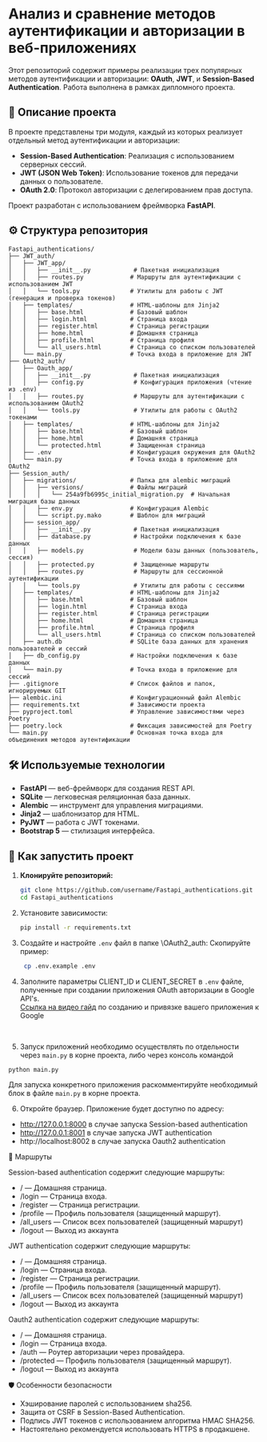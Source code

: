 # Анализ и сравнение методов аутентификации и авторизации в веб-приложениях

Этот репозиторий содержит примеры реализации трех популярных методов аутентификации и авторизации: **OAuth**, **JWT**, и **Session-Based Authentication**. Работа выполнена в рамках дипломного проекта.

## 📑 Описание проекта

В проекте представлены три модуля, каждый из которых реализует отдельный метод аутентификации и авторизации:
- **Session-Based Authentication**: Реализация с использованием серверных сессий.
- **JWT (JSON Web Token)**: Использование токенов для передачи данных о пользователе.
- **OAuth 2.0**: Протокол авторизации с делегированием прав доступа.

Проект разработан с использованием фреймворка **FastAPI**.

## ⚙️ Структура репозитория

```commandline
Fastapi_authentications/
├── JWT_auth/
│   ├── JWT_app/
│   │   ├── __init__.py            # Пакетная инициализация
│   │   ├── routes.py             # Маршруты для аутентификации с использованием JWT
│   │   └── tools.py              # Утилиты для работы с JWT (генерация и проверка токенов)
│   ├── templates/                # HTML-шаблоны для Jinja2
│   │   ├── base.html             # Базовый шаблон
│   │   ├── login.html            # Страница входа
│   │   ├── register.html         # Страница регистрации
│   │   ├── home.html             # Домашняя страница
│   │   ├── profile.html          # Страница профиля
│   │   └── all_users.html        # Страница со списком пользователей
│   └── main.py                   # Точка входа в приложение для JWT
├── OAuth2_auth/
│   ├── Oauth_app/
│   │   ├── __init__.py            # Пакетная инициализация
│   │   ├── config.py              # Конфигурация приложения (чтение из .env)
│   │   ├── routes.py              # Маршруты для аутентификации с использованием OAuth2
│   │   └── tools.py               # Утилиты для работы с OAuth2 токенами
│   ├── templates/                # HTML-шаблоны для Jinja2
│   │   ├── base.html             # Базовый шаблон
│   │   ├── home.html             # Домашняя страница
│   │   └── protected.html        # Защищенная страница
│   ├── .env                      # Конфигурация окружения для OAuth2
│   └── main.py                   # Точка входа в приложение для OAuth2
├── Session_auth/
│   ├── migrations/               # Папка для alembic миграций
│   │   ├── versions/             # Файлы миграций
│   │   │   └── 254a9fb6995c_initial_migration.py  # Начальная миграция базы данных
│   │   ├── env.py                # Конфигурация Alembic
│   │   └── script.py.mako        # Шаблон для миграций
│   ├── session_app/
│   │   ├── __init__.py            # Пакетная инициализация
│   │   ├── database.py            # Настройки подключения к базе данных
│   │   ├── models.py              # Модели базы данных (пользователь, сессия)
│   │   ├── protected.py           # Защищенные маршруты
│   │   ├── routes.py              # Маршруты для сессионной аутентификации
│   │   └── tools.py               # Утилиты для работы с сессиями
│   ├── templates/                # HTML-шаблоны для Jinja2
│   │   ├── base.html             # Базовый шаблон
│   │   ├── login.html            # Страница входа
│   │   ├── register.html         # Страница регистрации
│   │   ├── home.html             # Домашняя страница
│   │   ├── profile.html          # Страница профиля
│   │   └── all_users.html        # Страница со списком пользователей
│   ├── auth.db                   # SQLite база данных для хранения пользователей и сессий
│   ├── db_config.py              # Настройки подключения к базе данных
│   └── main.py                   # Точка входа в приложение для сессий
├── .gitignore                    # Список файлов и папок, игнорируемых GIT 
├── alembic.ini                   # Конфигурационный файл Alembic
├── requirements.txt              # Зависимости проекта
├── pyproject.toml                # Управление зависимостями через Poetry
├── poetry.lock                   # Фиксация зависимостей для Poetry
└── main.py                       # Основная точка входа для объединения методов аутентификации

```


## 🛠️ Используемые технологии

- **FastAPI** — веб-фреймворк для создания REST API.
- **SQLite** — легковесная реляционная база данных.
- **Alembic** — инструмент для управления миграциями.
- **Jinja2** — шаблонизатор для HTML.
- **PyJWT** — работа с JWT токенами.
- **Bootstrap 5** — стилизация интерфейса.

## 🚀 Как запустить проект

1. **Клонируйте репозиторий:**
   ```bash
   git clone https://github.com/username/Fastapi_authentications.git
   cd Fastapi_authentications
   ```
    
2. Установите зависимости: 
   ```bash
   pip install -r requirements.txt
   ```
    
3. Создайте и настройте ```.env``` файл в папке \OAuth2_auth:
   Скопируйте пример:
   ```bash
    cp .env.example .env
   ```
 
4. Заполните параметры CLIENT_ID и CLIENT_SECRET в ```.env``` файле, 
полученные при создании приложения OAuth авторизации в Google API's.<br>
[Ссылка на видео гайд]() по созданию и привязке вашего приложения к Google  
<br>

5. Запуск приложений необходимо осуществлять по отдельности через ```main.py``` в корне проекта,
либо через консоль командой 
```
python main.py
```
Для запуска конкретного приложения раскомментируйте необходимый блок в файле ```main.py``` в корне проекта. 


6. Откройте браузер. Приложение будет доступно по адресу: 
- http://127.0.0.1:8000 в случае запуска Session-based authentication
- http://127.0.0.1:8001 в случае запуска JWT authentication
- http://localhost:8002 в случае запуска Oauth2 authentication

📂 Маршруты

Session-based authentication содержит следующие маршруты:
- / — Домашняя страница.
- /login — Страница входа.
- /register — Страница регистрации.
- /profile — Профиль пользователя (защищенный маршрут).
- /all_users — Список всех пользователей (защищенный маршрут)
- /logout — Выход из аккаунта

JWT authentication содержит следующие маршруты:
- / — Домашняя страница.
- /login — Страница входа.
- /register — Страница регистрации.
- /profile — Профиль пользователя (защищенный маршрут).
- /all_users — Список всех пользователей (защищенный маршрут)
- /logout — Выход из аккаунта

Oauth2 authentication содержит следующие маршруты:
- / — Домашняя страница.
- /login — Страница входа.
- /auth — Роутер авторизации через провайдера.
- /protected — Профиль пользователя (защищенный маршрут).
- /logout — Выход из аккаунта

🛡️ Особенности безопасности
- Хэширование паролей с использованием sha256.
- Защита от CSRF в Session-Based Authentication.
- Подпись JWT токенов с использованием алгоритма HMAC SHA256.
- Настоятельно рекомендуется использовать HTTPS в продакшене.
